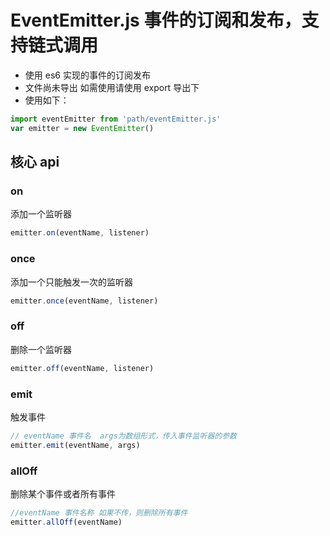 # EventEmitter.js 事件的订阅和发布，支持链式调用

- 使用 es6 实现的事件的订阅发布
- 文件尚未导出 如需使用请使用 export 导出下
- 使用如下：

```javascript
import eventEmitter from 'path/eventEmitter.js'
var emitter = new EventEmitter()
```

## 核心 api

### on

添加一个监听器

```javascript
emitter.on(eventName, listener)
```

### once

添加一个只能触发一次的监听器

```javascript
emitter.once(eventName, listener)
```

### off

删除一个监听器

```javascript
emitter.off(eventName, listener)
```

### emit

触发事件

```js
// eventName 事件名  args为数组形式，传入事件监听器的参数
emitter.emit(eventName, args)
```

### allOff

删除某个事件或者所有事件

```js
//eventName 事件名称 如果不传，则删除所有事件
emitter.allOff(eventName)
```
